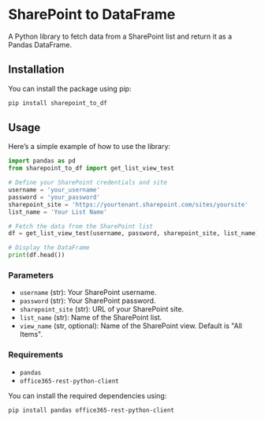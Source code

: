 # SharePoint to DataFrame

A Python library to fetch data from a SharePoint list and return it as a Pandas DataFrame.

## Installation

You can install the package using pip:

```bash
pip install sharepoint_to_df
```

## Usage

Here’s a simple example of how to use the library:

```python
import pandas as pd
from sharepoint_to_df import get_list_view_test

# Define your SharePoint credentials and site
username = 'your_username'
password = 'your_password'
sharepoint_site = 'https://yourtenant.sharepoint.com/sites/yoursite'
list_name = 'Your List Name'

# Fetch the data from the SharePoint list
df = get_list_view_test(username, password, sharepoint_site, list_name)

# Display the DataFrame
print(df.head())
```

### Parameters

- `username` (str): Your SharePoint username.
- `password` (str): Your SharePoint password.
- `sharepoint_site` (str): URL of your SharePoint site.
- `list_name` (str): Name of the SharePoint list.
- `view_name` (str, optional): Name of the SharePoint view. Default is "All Items".

### Requirements

- `pandas`
- `office365-rest-python-client`

You can install the required dependencies using:

```bash
pip install pandas office365-rest-python-client
```
